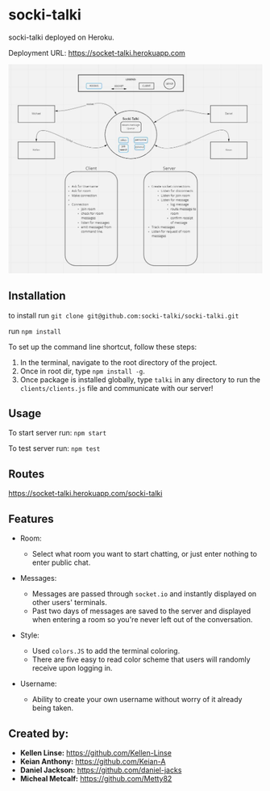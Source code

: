 # socki-talki

socki-talki deployed on Heroku.

Deployment URL: https://socket-talki.herokuapp.com

![Data Flow](/UML.jpg)

## Installation

to install run `git clone git@github.com:socki-talki/socki-talki.git`

run `npm install`

To set up the command line shortcut, follow these steps:
  1. In the terminal, navigate to the root directory of the project.
  2. Once in root dir, type `npm install -g`.
  3. Once package is installed globally, type `talki` in any directory to run the `clients/clients.js` file and communicate with our server!

## Usage

To start server run: `npm start`

To test server run: `npm test`

## Routes

https://socket-talki.herokuapp.com/socki-talki

## Features

* Room:
  * Select what room you want to start chatting, or just enter nothing to enter public chat.

* Messages:
  * Messages are passed through `socket.io` and instantly displayed on other users' terminals.
  * Past two days of messages are saved to the server and displayed when entering a room so you're never left out of the conversation.

* Style:
  * Used `colors.JS` to add the terminal coloring.
  * There are five easy to read color scheme that users will randomly receive upon logging in.

* Username:
  * Ability to create your own username without worry of it already being taken.

## Created by:

- **Kellen Linse:** https://github.com/Kellen-Linse
- **Keian Anthony:** https://github.com/Keian-A
- **Daniel Jackson:** https://github.com/daniel-jacks
- **Micheal Metcalf:** https://github.com/Metty82